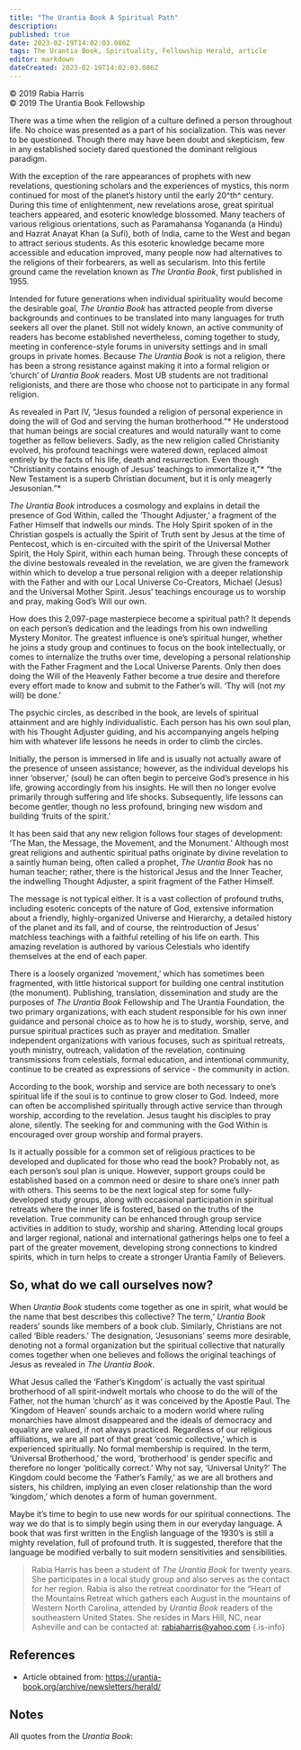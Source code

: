 ```yaml
---
title: "The Urantia Book A Spiritual Path"
description: 
published: true
date: 2023-02-19T14:02:03.086Z
tags: The Urantia Book, Spirituality, Fellowship Herald, article
editor: markdown
dateCreated: 2023-02-19T14:02:03.086Z
---
```


<p class="v-card v-sheet theme--light grey lighten-3 px-2">© 2019 Rabia Harris<br>© 2019 The Urantia Book Fellowship</p>

There was a time when the religion of a culture defined a person throughout life. No choice was presented as a part of his socialization. This was never to be questioned. Though there may have been doubt and skepticism, few in any established society dared questioned the dominant religious paradigm. 

With the exception of the rare appearances of prophets with new revelations, questioning scholars and the experiences of mystics, this norm continued for most of the planet’s history until the early 20^th^ century. During this time of enlightenment, new revelations arose, great spiritual teachers appeared, and esoteric knowledge blossomed. Many teachers of various religious orientations, such as Paramahansa Yogananda (a Hindu) and Hazrat Anayat Khan (a Sufi), both of India, came to the West and began to attract serious students. As this esoteric knowledge became more accessible and education improved, many people now had alternatives to the religions of their forbearers, as well as secularism. Into this fertile ground came the revelation known as _The Urantia Book_, first published in 1955. 

Intended for future generations when individual spirituality would become the desirable goal, _The Urantia Book_ has attracted people from diverse backgrounds and continues to be translated into many languages for truth seekers all over the planet. Still not widely known, an active community of readers has become established nevertheless, coming together to study, meeting in conference-style forums in university settings and in small groups in private homes. Because _The Urantia Book_ is not a religion, there has been a strong resistance against making it into a formal religion or ‘church’ of _Urantia Book_ readers. Most UB students are not traditional religionists, and there are those who choose not to participate in any formal religion. 

As revealed in Part IV, “Jesus founded a religion of personal experience in doing the will of God and serving the human brotherhood.”* He understood that human beings are social creatures and would naturally want to come together as fellow believers. Sadly, as the new religion called Christianity evolved, his profound teachings were watered down, replaced almost entirely by the facts of his life, death and resurrection. Even though “Christianity contains enough of Jesus’ teachings to immortalize it,”* “the New Testament is a superb Christian document, but it is only meagerly Jesusonian.”* 

_The Urantia Book_ introduces a cosmology and explains in detail the presence of God Within, called the ‘Thought Adjuster,’ a fragment of the Father Himself that indwells our minds. The Holy Spirit spoken of in the Christian gospels is actually the Spirit of Truth sent by Jesus at the time of Pentecost, which is en-circuited with the spirit of the Universal Mother Spirit, the Holy Spirit, within each human being. Through these concepts of the divine bestowals revealed in the revelation, we are given the framework within which to develop a true personal religion with a deeper relationship with the Father and with our Local Universe Co-Creators, Michael (Jesus) and the Universal Mother Spirit. Jesus’ teachings encourage us to worship and pray, making God’s Will our own. 

How does this 2,097-page masterpiece become a spiritual path? It depends on each person’s dedication and the leadings from his own indwelling Mystery Monitor. The greatest influence is one’s spiritual hunger, whether he joins a study group and continues to focus on the book intellectually, or comes to internalize the truths over time, developing a personal relationship with the Father Fragment and the Local Universe Parents. Only then does doing the Will of the Heavenly Father become a true desire and therefore every effort made to know and submit to the Father’s will. ‘Thy will (not _my_ will) be done.’ 

The psychic circles, as described in the book, are levels of spiritual attainment and are highly individualistic. Each person has his own soul plan, with his Thought Adjuster guiding, and his accompanying angels helping him with whatever life lessons he needs in order to climb the circles. 

Initially, the person is immersed in life and is usually not actually aware of the presence of unseen assistance; however, as the individual develops his inner ‘observer,’ (soul) he can often begin to perceive God’s presence in his life, growing accordingly from his insights. He will then no longer evolve primarily through suffering and life shocks. Subsequently, life lessons can become gentler, though no less profound, bringing new wisdom and building ‘fruits of the spirit.’ 

It has been said that any new religion follows four stages of development: ‘The Man, the Message, the Movement, and the Monument.’ Although most great religions and authentic spiritual paths originate by divine revelation to a saintly human being, often called a prophet, _The Urantia Book_ has no human teacher; rather, there is the historical Jesus and the Inner Teacher, the indwelling Thought Adjuster, a spirit fragment of the Father Himself. 

The message is not typical either. It is a vast collection of profound truths, including esoteric concepts of the nature of God, extensive information about a friendly, highly-organized Universe and Hierarchy, a detailed history of the planet and its fall, and of course, the reintroduction of Jesus’ matchless teachings with a faithful retelling of his life on earth. This amazing revelation is authored by various Celestials who identify themselves at the end of each paper. 

There is a loosely organized ‘movement,’ which has sometimes been fragmented, with little historical support for building one central institution (the monument). Publishing, translation, dissemination and study are the purposes of _The Urantia Book_ Fellowship and The Urantia Foundation, the two primary organizations, with each student responsible for his own inner guidance and personal choice as to how he is to study, worship, serve, and pursue spiritual practices such as prayer and meditation. Smaller independent organizations with various focuses, such as spiritual retreats, youth ministry, outreach, validation of the revelation, continuing transmissions from celestials, formal education, and intentional community, continue to be created as expressions of service - the community in action. 

According to the book, worship and service are both necessary to one’s spiritual life if the soul is to continue to grow closer to God. Indeed, more can often be accomplished spiritually through active service than through worship, according to the revelation. Jesus taught his disciples to pray alone, silently. The seeking for and communing with the God Within is encouraged over group worship and formal prayers. 

Is it actually possible for a common set of religious practices to be developed and duplicated for those who read the book? Probably not, as each person’s soul plan is unique. However, support groups could be established based on a common need or desire to share one’s inner path with others. This seems to be the next logical step for some fully- developed study groups, along with occasional participation in spiritual retreats where the inner life is fostered, based on the truths of the revelation. True community can be enhanced through group service activities in addition to study, worship and sharing. Attending local groups and larger regional, national and international gatherings helps one to feel a part of the greater movement, developing strong connections to kindred spirits, which in turn helps to create a stronger Urantia Family of Believers. 

## So, what do we call ourselves now? 

When _Urantia Book_ students come together as one in spirit, what would be the name that best describes this collective? The term,‘ _Urantia Book_ readers’ sounds like members of a book club. Similarly, Christians are not called ‘Bible readers.’ The designation, ‘Jesusonians’ seems more desirable, denoting not a formal organization but the spiritual collective that naturally comes together when one believes and follows the original teachings of Jesus as revealed in _The Urantia Book_. 

What Jesus called the ‘Father’s Kingdom’ is actually the vast spiritual brotherhood of all spirit-indwelt mortals who choose to do the will of the Father, not the human ‘church’ as it was conceived by the Apostle Paul. The ‘Kingdom of Heaven’ sounds archaic to a modern world where ruling monarchies have almost disappeared and the ideals of democracy and equality are valued, if not always practiced. Regardless of our religious affiliations, we are all part of that great ‘cosmic collective,’ which is experienced spiritually. No formal membership is required. In the term, ‘Universal Brotherhood,’ the word, ‘brotherhood’ is gender specific and therefore no longer ‘politically correct.’ Why not say, ‘Universal Unity?’ The Kingdom could become the ‘Father’s Family,’ as we are all brothers and sisters, his children, implying an even closer relationship than the word ‘kingdom,’ which denotes a form of human government. 

Maybe it’s time to begin to use new words for our spiritual connections. The way we do that is to simply begin using them in our everyday language. A book that was first written in the English language of the 1930’s is still a mighty revelation, full of profound truth. It is suggested, therefore that the language be modified verbally to suit modern sensitivities and sensibilities. 

> Rabia Harris has been a student of _The Urantia Book_ for twenty years. She participates in a local study group and also serves as the contact for her region. Rabia is also the retreat coordinator for the “Heart of the Mountains Retreat which gathers each August in the mountains of Western North Carolina, attended by _Urantia Book_ readers of the southeastern United States. She resides in Mars Hill, NC, near Asheville and can be contacted at: rabiaharris@yahoo.com 
{.is-info}

## References

- Article obtained from: https://urantia-book.org/archive/newsletters/herald/

## Notes

All quotes from the _Urantia Book_: 

[^1]: [UB 19:2.6](/en/The_Urantia_Book/19#p2_6); 
[^2]: [UB 195:10.18](/en/The_Urantia_Book/195#p10_18); 
[^3]: [UB 196:2.1](/en/The_Urantia_Book/196#p2_1) 

